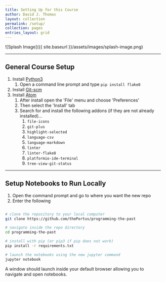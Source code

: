```yaml
---
title: Setting Up for this Course
author: David J. Thomas
layout: collection
permalink: /setup/
collection: pages
entries_layout: grid
---
```


![Splash Image]({{ site.baseurl }}/assets/images/splash-image.png)

---

## General Course Setup

1. Install [Python3](https://python.org)
    1. Open a command line prompt and type `pip install flake8`
2. Install [Git-scm](https://git-scm.com/)
3. Install [Atom](https://atom.io)
    1. After install open the 'File' menu and choose 'Preferences'
    2. Then select the 'Install' tab
    3. Search for and install the following addons (if they are not already installed)...
        1. `file-icons`
        2. `git-plus`
        3. `highlight-selected`
        4. `language-csv`
        5. `language-markdown`
        6. `linter`
        7. `linter-flake8`
        8. `platformio-ide-terminal`
        9. `tree-view-git-status`

---

## Setup Notebooks to Run Locally

1. Open the command prompt and go to where you want the new repo
2. Enter the following

```zsh

# clone the repository to your local computer
git clone https://github.com/thePortus/programming-the-past

# navigate inside the repo directory
cd programming-the-past

# install with pip (or pip3 if pip does not work)
pip install -r requirements.txt

# launch the notebooks using the new jupyter command
jupyter notebook

```

A window should launch inside your default browser allowing you to navigate and open notebooks.

